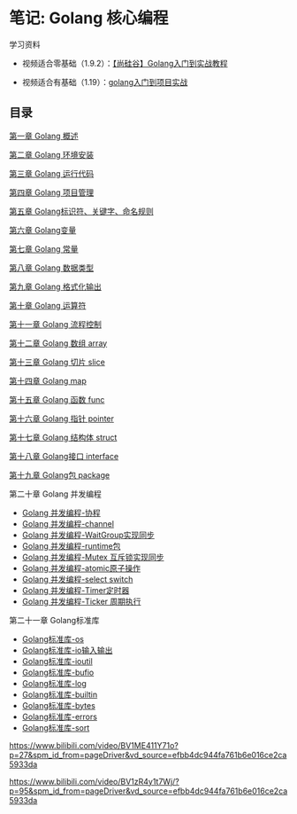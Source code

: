 # 笔记: Golang 核心编程

学习资料

- 视频适合零基础（1.9.2）：[【尚硅谷】Golang入门到实战教程](https://www.bilibili.com/video/BV1ME411Y71o)

- 视频适合有基础（1.19）：[golang入门到项目实战](https://www.bilibili.com/video/BV1zR4y1t7Wj)

## 目录

[第一章 Golang 概述](blog/golang/golang-start.md)

[第二章 Golang 环境安装](blog/golang/golang-install.md)

[第三章 Golang 运行代码](/blog/golang/golang-run.md)

[第四章 Golang 项目管理](/blog/golang/golang-project.md)

[第五章 Golang标识符、关键字、命名规则](/blog/golang/golang-identifier.md)

[第六章 Golang变量](/blog/golang/golang-variable.md)

[第七章 Golang 常量](/blog/golang/golang-constant.md)

[第八章 Golang 数据类型](/blog/golang/golang-type.md)

[第九章 Golang 格式化输出](/blog/golang/golang-format.md)

[第十章 Golang 运算符](/blog/golang/golang-operator.md)

[第十一章 Golang 流程控制](/blog/golang/golang-process.md)

[第十二章 Golang 数组 array](/blog/golang/golang-array.md)

[第十三章 Golang 切片 slice](/blog/golang/golang-slice.md)

[第十四章 Golang map](/blog/golang/golang-map.md)

[第十五章 Golang 函数 func](/blog/golang/golang-function.md)

[第十六章 Golang 指针 pointer ](/blog/golang/golang-pointer.md)

[第十七章 Golang 结构体 struct](/blog/golang/golang-struct.md)

[第十八章 Golang接口 interface](/blog/golang/golang-interface.md)

[第十九章 Golang包 package](/blog/golang/golang-package.md)

第二十章 Golang 并发编程

- [Golang 并发编程-协程](/blog/golang/golang-concurrency-goroutines.md)
- [Golang 并发编程-channel](/blog/golang/golang-concurrency-channel.md)
- [Golang 并发编程-WaitGroup实现同步](/blog/golang/golang-concurrency-WaitGroup.md)
- [Golang 并发编程-runtime包](/blog/golang/golang-concurrency-runtime.md)
- [Golang 并发编程-Mutex 互斥锁实现同步](/blog/golang/golang-concurrency-Mutex.md)
- [Golang 并发编程-atomic原子操作](/blog/golang/golang-concurrency-atomic.md)
- [Golang 并发编程-select switch](/blog/golang/golang-concurrency-select-switch.md)
- [Golang 并发编程-Timer定时器](/blog/golang/golang-concurrency-Timer.md)
- [Golang 并发编程-Ticker 周期执行](/blog/golang/golang-concurrency-Ticker.md)

第二十一章 Golang标准库

- [Golang标准库-os](/blog/golang/golang-standard-os.md)
- [Golang标准库-io输入输出](/blog/golang/golang-standard-io.md)
- [Golang标准库-ioutil](/blog/golang/golang-standard-ioutil.md)
- [Golang标准库-bufio](/blog/golang/golang-standard-bufio.md)
- [Golang标准库-log](/blog/golang/golang-standard-log.md)
- [Golang标准库-builtin](/blog/golang/golang-standard-builtin.md)
- [Golang标准库-bytes](/blog/golang/golang-standard-bytes.md)
- [Golang标准库-errors](/blog/golang/golang-standard-errors.md)
- [Golang标准库-sort](/blog/golang/golang-standard-sort.md)

https://www.bilibili.com/video/BV1ME411Y71o?p=27&spm_id_from=pageDriver&vd_source=efbb4dc944fa761b6e016ce2ca5933da



https://www.bilibili.com/video/BV1zR4y1t7Wj/?p=95&spm_id_from=pageDriver&vd_source=efbb4dc944fa761b6e016ce2ca5933da